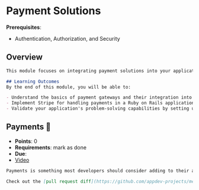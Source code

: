 # Payment Solutions

**Prerequisites**:
- Authentication, Authorization, and Security

## Overview
```md
This module focuses on integrating payment solutions into your applications. Understanding how to implement and manage payments is crucial for creating sustainable and revenue-generating software. By the end of this module, you will be familiar with payment integration using Stripe and ready to incorporate it into your projects.

## Learning Outcomes
By the end of this module, you will be able to:

- Understand the basics of payment gateways and their integration into web applications.
- Implement Stripe for handling payments in a Ruby on Rails application.
- Validate your application's problem-solving capabilities by setting up a payment system to charge users.
```

## Payments 🤑
- **Points**: 0 
- **Requirements**: mark as done
- **Due**:
- [Video](https://youtu.be/iTR6_eIlHzA)
```md
Payments is something most developers should consider adding to their applications. A great way to validate you are solving a real problem is to charge users for the solution. Please explore this example app called [Members Only](https://github.com/appdev-projects/members-only). It is a simple stripe integration that charges users membership dues.

Check out the [pull request diff](https://github.com/appdev-projects/members-only/pull/1/files) to see exactly what we changed from the base rails template.
```
